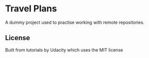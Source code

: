 # Travel Plans
A dummy project used to practise working with remote repositories.

## License
Built from tutorials by Udacity which uses the MIT license
